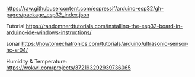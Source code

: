 https://raw.githubusercontent.com/espressif/arduino-esp32/gh-pages/package_esp32_index.json


Tutorial:https://randomnerdtutorials.com/installing-the-esp32-board-in-arduino-ide-windows-instructions/

sonar https://howtomechatronics.com/tutorials/arduino/ultrasonic-sensor-hc-sr04/

Humidity & Temperature: https://wokwi.com/projects/372193292939736065
